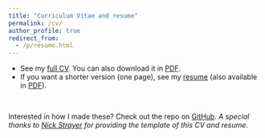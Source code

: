 ```yaml
---
title: "Curriculum Vitae and resume"
permalink: /cv/
author_profile: true
redirect_from:
  - /p/resume.html
---
```


* See my [full CV](https://www.antoinesoetewey.com/cv.html). You can also download it in [PDF](https://www.antoinesoetewey.com/cv_antoinesoetewey.pdf).
* If you want a shorter version (one page), see my [resume](https://www.antoinesoetewey.com/resume.html) (also available in [PDF](https://www.antoinesoetewey.com/resume_antoinesoetewey.pdf)).

<br>

Interested in how I made these? Check out the repo on [GitHub](https://github.com/AntoineSoetewey/cv). *A special thanks to [Nick Strayer](http://nickstrayer.me/) for providing the template of this CV and resume.*